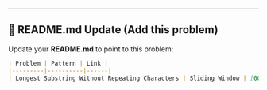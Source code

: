 
---

## 📝 README.md Update (Add this problem)

Update your **README.md** to point to this problem:

```markdown
| Problem | Pattern | Link |
|---------|----------|------|
| Longest Substring Without Repeating Characters | Sliding Window | [003‑longest-substring‑without‑repeating‑characters](problems/003-longest-substring-without-repeating-characters.md) |
